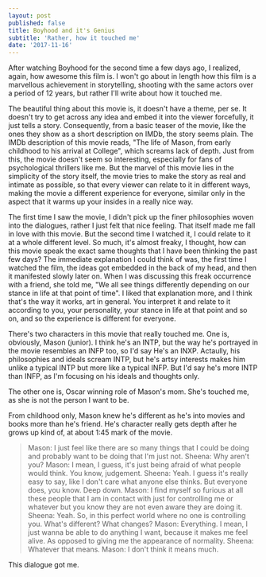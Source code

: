```yaml
---
layout: post
published: false
title: Boyhood and it's Genius
subtitle: 'Rather, how it touched me'
date: '2017-11-16'
---
```

After watching Boyhood for the second time a few days ago, I realized, again, how awesome this film is. I won't go about in length how this film is a marvellous achievement in storytelling, shooting with the same actors over a period of 12 years, but rather I'll write about how it touched me.

The beautiful thing about this movie is, it doesn't have a theme, per se. It doesn't try to get across any idea and embed it into the viewer forcefully, it just tells a story. Consequently, from a basic teaser of the movie, like the ones they show as a short description on IMDb, the story seems plain. The IMDb description of this movie reads, "The life of Mason, from early childhood to his arrival at College", which screams lack of depth. Just from this, the movie doesn't seem so interesting, especially for fans of psychological thrillers like me. But the marvel of this movie lies in the simplicity of the story itself, the movie tries to make the story as real and intimate as possible, so that every viewer can relate to it in different ways, making the movie a different experience for everyone, similar only in the aspect that it warms up your insides in a really nice way.


The first time I saw the movie, I didn't pick up the finer philosophies woven into the dialogues, rather I just felt that nice feeling. That itself made me fall in love with this movie. But the second time I watched it, I could relate to it at a whole different level. So much, it's almost freaky, I thought, how can this movie speak the exact same thoughts that I have been thinking the past few days? The immediate explanation I could think of was, the first time I watched the film, the ideas got embedded in the back of my head, and then it manifested slowly later on. When I was discussing this freak occurrence with a friend, she told me, "We all see things differently depending on our stance in life at that point of time". I liked that explanation more, and I think that's the way it works, art in general. You interpret it and relate to it according to you, your personality, your stance in life at that point and so on, and so the experience is different for everyone.

There's two characters in this movie that really touched me. One is, obviously, Mason (junior). I think he's an INTP, but the way he's portrayed in the movie resembles an INFP too, so I'd say He's an INXP. Actaully, his philosophies and ideals scream INTP, but he's artsy interests makes him unlike a typical INTP but more like a typical INFP. But I'd say he's more INTP than INFP, as I'm focusing on his ideals and thoughts only.

The other one is, Oscar winning role of Mason's mom. She's touched me, as she is not the person I want to be.

From childhood only, Mason knew he's different as he's into movies and books more than he's friend. He's character really gets depth after he grows up kind of, at about 1:45 mark of the movie.

> Mason: I just feel like there are so many things that I could be doing and probably want to be doing that I'm just not.
> Sheena: Why aren't you?
> Mason: I mean, I guess, it's just being afraid of what people would think. You know, judgement.
> Sheena: Yeah. I guess it's really easy to say, like I don't care what anyone else thinks. But everyone does, you know. Deep down.
> Mason: I find myself so furious at all these people that I am in contact with just for controlling me or whatever but you know they are not even aware they are doing it.
> Sheena: Yeah. So, in this perfect world where no one is controlling you. What's different? What changes?
> Mason: Everything. I mean, I just wanna be able to do anything I want, because it makes me feel alive. As opposed to giving me the appearance of normality.
> Sheena: Whatever that means.
> Mason: I don't think it means much.

This dialogue got me.
